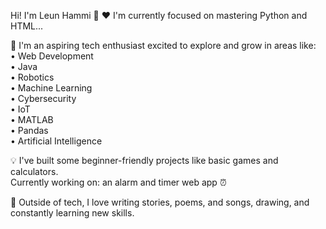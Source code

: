 Hi! I'm Leun Hammi 👋 ❤️ 
I'm currently focused on mastering Python and HTML...

🔭 I'm an aspiring tech enthusiast excited to explore and grow in areas like:  
• Web Development  
• Java  
• Robotics  
• Machine Learning  
• Cybersecurity  
• IoT  
• MATLAB  
• Pandas  
• Artificial Intelligence

💡 I've built some beginner-friendly projects like basic games and calculators.  
Currently working on: an alarm and timer web app ⏰

🎨 Outside of tech, I love writing stories, poems, and songs, drawing, and constantly learning new skills.

